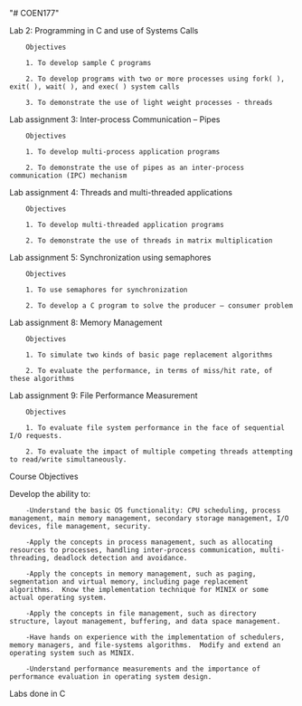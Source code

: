 "# COEN177" 

Lab 2: Programming in C and use of Systems Calls
       
        Objectives
        
        1. To develop sample C programs
        
        2. To develop programs with two or more processes using fork( ), exit( ), wait( ), and exec( ) system calls
        
        3. To demonstrate the use of light weight processes - threads
        
Lab assignment 3: Inter-process Communication – Pipes 
        
        Objectives
        
        1. To develop multi-process application programs
        
        2. To demonstrate the use of pipes as an inter-process communication (IPC) mechanism
        
Lab assignment 4: Threads and multi-threaded applications 
        
        Objectives
        
        1. To develop multi-threaded application programs
        
        2. To demonstrate the use of threads in matrix multiplication
        
Lab assignment 5: Synchronization using semaphores 
        
        Objectives
        
        1. To use semaphores for synchronization
        
        2. To develop a C program to solve the producer – consumer problem
        
Lab assignment 8: Memory Management 
        
        Objectives
        
        1. To simulate two kinds of basic page replacement algorithms
        
        2. To evaluate the performance, in terms of miss/hit rate, of these algorithms
        
Lab assignment 9: File Performance Measurement 
        
        Objectives
        
        1. To evaluate file system performance in the face of sequential I/O requests.
        
        2. To evaluate the impact of multiple competing threads attempting to read/write simultaneously.
        
        

Course Objectives

Develop the ability to:

        -Understand the basic OS functionality: CPU scheduling, process management, main memory management, secondary storage management, I/O devices, file management, security.
  
        -Apply the concepts in process management, such as allocating resources to processes, handling inter-process communication, multi-threading, deadlock detection and avoidance.
  
        -Apply the concepts in memory management, such as paging, segmentation and virtual memory, including page replacement algorithms.  Know the implementation technique for MINIX or some actual operating system.
  
        -Apply the concepts in file management, such as directory structure, layout management, buffering, and data space management.
  
        -Have hands on experience with the implementation of schedulers, memory managers, and file-systems algorithms.  Modify and extend an operating system such as MINIX.
  
        -Understand performance measurements and the importance of performance evaluation in operating system design.
  
  
  Labs done in C
